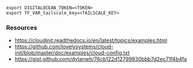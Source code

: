 
```
export DIGITALOCEAN_TOKEN=<TOKEN>
export TF_VAR_tailscale_key=<TAILSCALE_KEY>
```

### Resources

- https://cloudinit.readthedocs.io/en/latest/topics/examples.html
- https://github.com/lovelysystems/cloud-init/blob/master/doc/examples/cloud-config.txt
- https://gist.github.com/dylanwh/76cb122d12799930bbb7d2ec71f4b4fa